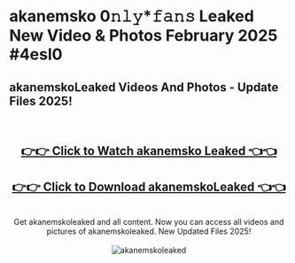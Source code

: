 # akanemsko 0𝚗𝚕𝚢*𝚏𝚊𝚗𝚜 Leaked New Video & Photos February 2025 #4esl0

<h2>akanemskoLeaked Videos And Photos - Update Files 2025!</h2>
<br>
<div align="center">
<h2><a href="https://mediaupload.pro?title=akanemsko&ref=11F" rel="nofollow">👉👉 Click to Watch akanemsko Leaked 👈👈</a></h2>
<h2><a href="https://mediaupload.pro?title=akanemsko&ref=11F" rel="nofollow">👉👉 Click to Download akanemskoLeaked 👈👈</a></h2>
<br>
Get akanemskoleaked and all content. Now you can access all videos and pictures of akanemskoleaked. New Updated Files 2025!
<br>
<br>
<a href="https://mediaupload.pro?title=akanemsko&ref=11F" rel="nofollow" data-target="animated-image.originalLink"><img src="https://i.ibb.co/Gkj2r4b/banner.png" alt="akanemskoleaked" style="max-width: 100%; display: inline-block;" data-target="animated-image.originalImage"></a>
</div>
<br>

